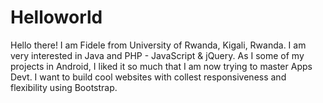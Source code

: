 # Helloworld

Hello there!
I am Fidele from University of Rwanda, Kigali, Rwanda.
I am very interested in Java and PHP - JavaScript & jQuery.
As I some of my projects in Android, I liked it so much that I am now trying to master Apps Devt.
I want to build cool websites with collest responsiveness and flexibility using Bootstrap.

